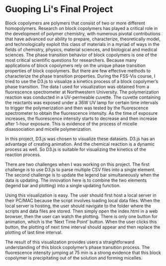 # Guoping Li's Final Project


Block copolymers are polymers that consist of two or more different homopolymers. Research on block copolymers has played a critical role in the development of polymer chemistry, with numerous pivotal contributions that have advanced our ability to prepare, characterize, theoretically model, and technologically exploit this class of materials in a myriad of ways in the fields of chemistry, physics, material sciences, and biological and medical sciences. The phase transition behavior of block copolymers is one of the most critical scientific questions for researchers. Because many applications of block copolymers rely on the unique phase transition properties of block copolymers. But there are few effective methods to characterize the phase transition properties. During the FSS-Vis course, I tried to use the D3.js to visualize a kinetics process of a block copolymer’s phase transition. The data I used for visualization was obtained from a fluorescence spectrometer at Northwestern University. The polymerization reaction was conducted in a UV-permeable cuvette. The cuvette containing the reactants was exposed under a 36W UV lamp for certain time intervals to trigger the polymerization and then was tested by the fluorescence spectrometer to obtain the fluorescence intensity. As the time of exposure increases, the fluorescence intensity starts to decrease and then increase after 1-hour exposure. This is evidence of the process of micelle disassociation and micelle polymerization.
 

In this project, D3.js was chosen to visualize these datasets. D3.js has an advantage of creating animation. And the chemical reaction is a dynamic process as well. So D3.js is suitable for visualizing the kinetics of the reaction process.
 

There are two challenges when I was working on this project. The first challenge is to use D3.js to parse multiple CSV files into a single element. The second challenge is to update the legend bar simultaneously when the data is updating. The innovation here is to combine the two elements (legend bar and plotting) into a single updating function.
 

Using this visualization is easy. The user should first host a local server in their PC/MAC because the script involves loading local data files. When the local server is hosting, the user should navigate to the folder where the scripts and data files are stored. Then simply open the index.html in a web browser, then the user can watch the plotting. There is only one button for animation, which is the ‘Next Time Point’ button. When the user clicks this button, the plotting of next time interval should appear and then replace the plotting of last time interval.
 

The result of this visualization provides users a straightforward understanding of this block copolymer’s phase transition process. The fluorescence intensity jumping at 75 min is a strong evidence that this block copolymer is precipitating out of the solution and forming micelles.

